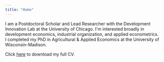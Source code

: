 ```yaml
---
title: "Home"
---
```


I am a Postdoctoral Scholar and Lead Researcher with the Development Innovation Lab at the University of Chicago.
I'm interested broadly in development economics, industrial organization, and applied econometrics.
I completed my PhD in Agricultural \& Applied Economics at the University of Wisconsin-Madison. 

Click [here](https://jwdeutschmann.com/Deutschmann_CV.pdf) to download my full CV.